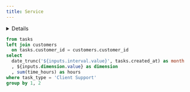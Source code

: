 ```yaml
---
title: Service
---
```


<Details title='How to edit this page'>

  This page can be found in your project at `/pages/index.md`. Make a change to the markdown file and save it to see the change take effect in your browser. xx
</Details>

<Dropdown name=interval>
    <DropdownOption value=week/>
    <DropdownOption value=month/>
</Dropdown>

<Dropdown name=dimension>
    <DropdownOption value=customers.customer_name />
    <DropdownOption value=workload_type />
    <DropdownOption value=workload />
</Dropdown>

```sql customer_hours
from tasks 
left join customers
  on tasks.customer_id = customers.customer_id
select 
  date_trunc('${inputs.interval.value}', tasks.created_at) as month
  , ${inputs.dimension.value} as dimension
  , sum(time_hours) as hours
where task_type = 'Client Support'
group by 1, 2 
```

<BarChart
    data={customer_hours}
    title="Customer Hours by Month"
    x=month
    y=hours
    series=dimension
/>